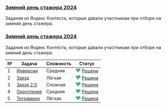 ### [Зимний день стажера 2024](https://coderun.yandex.ru/selections/winter-intern-2024)  
Задания из Яндекс Контеста, которые давали участникам при отборе на зимний день стажера.

### [Зимний день стажера 2024](https://coderun.yandex.ru/selections/winter-intern-2024)
Задания из Яндекс Контеста, которые давали участникам при отборе на зимний день стажера.

| № | Задача                                                                                  | Сложность | Статус                                                                                         |
|---|-----------------------------------------------------------------------------------------|-----------|------------------------------------------------------------------------------------------------|
| 1 | [Инверсии](https://coderun.yandex.ru/selections/winter-intern-2024/problems/inversions) | Средняя   | <img src="../assets/ic_success.svg" width="16"/> [Решена](../winter-intern-2024/inversions.kt) |
| 2 | [Заезд](https://coderun.yandex.ru/selections/winter-intern-2024/problems/lap)           | Лёгкая    | <img src="../assets/ic_success.svg" width="16"/> [Решена](../winter-intern-2024/lap.kt)        |
| 3 | [Заезд 2.0](https://coderun.yandex.ru/selections/winter-intern-2024/problems/lap-2)     | Сложная   | <img src="../assets/ic_success.svg" width="16"/> [Решена](../winter-intern-2024/lap-2.kt)      |
| 4 | [Округление](https://coderun.yandex.ru/selections/winter-intern-2024/problems/round)    | Средняя   | <img src="../assets/ic_success.svg" width="16"/> [Решена](../winter-intern-2024/round.kt)      |
| 5 | [Тетрамино](https://coderun.yandex.ru/selections/winter-intern-2024/problems/tetramino) | Лёгкая    | <img src="../assets/ic_success.svg" width="16"/> [Решена](../winter-intern-2024/tetramino.kt)  |